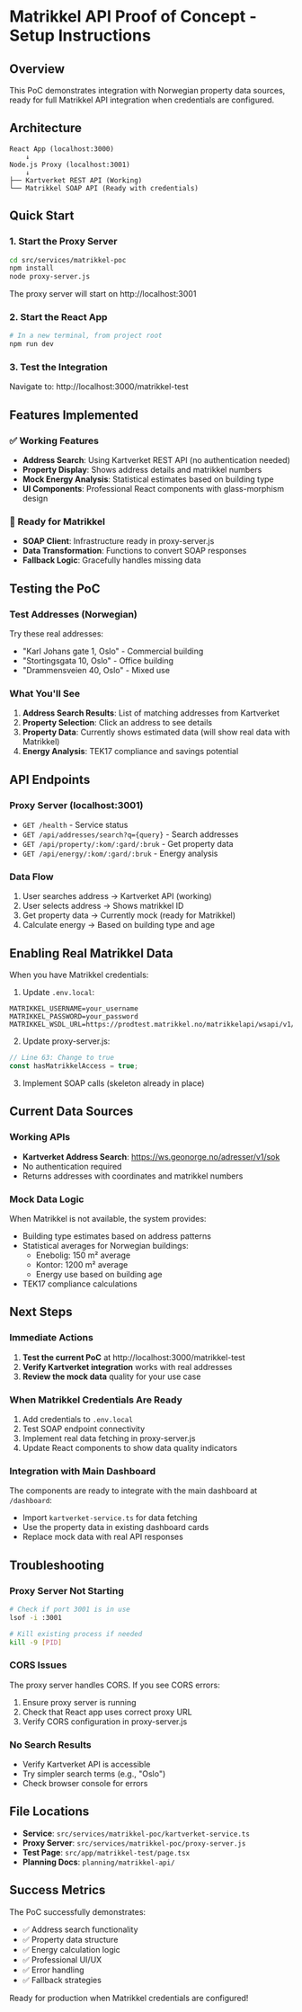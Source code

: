 # Matrikkel API Proof of Concept - Setup Instructions

## Overview
This PoC demonstrates integration with Norwegian property data sources, ready for full Matrikkel API integration when credentials are configured.

## Architecture
```
React App (localhost:3000)
    ↓
Node.js Proxy (localhost:3001)
    ↓
├── Kartverket REST API (Working)
└── Matrikkel SOAP API (Ready with credentials)
```

## Quick Start

### 1. Start the Proxy Server
```bash
cd src/services/matrikkel-poc
npm install
node proxy-server.js
```

The proxy server will start on http://localhost:3001

### 2. Start the React App
```bash
# In a new terminal, from project root
npm run dev
```

### 3. Test the Integration
Navigate to: http://localhost:3000/matrikkel-test

## Features Implemented

### ✅ Working Features
- **Address Search**: Using Kartverket REST API (no authentication needed)
- **Property Display**: Shows address details and matrikkel numbers
- **Mock Energy Analysis**: Statistical estimates based on building type
- **UI Components**: Professional React components with glass-morphism design

### 🔄 Ready for Matrikkel
- **SOAP Client**: Infrastructure ready in proxy-server.js
- **Data Transformation**: Functions to convert SOAP responses
- **Fallback Logic**: Gracefully handles missing data

## Testing the PoC

### Test Addresses (Norwegian)
Try these real addresses:
- "Karl Johans gate 1, Oslo" - Commercial building
- "Stortingsgata 10, Oslo" - Office building
- "Drammensveien 40, Oslo" - Mixed use

### What You'll See
1. **Address Search Results**: List of matching addresses from Kartverket
2. **Property Selection**: Click an address to see details
3. **Property Data**: Currently shows estimated data (will show real data with Matrikkel)
4. **Energy Analysis**: TEK17 compliance and savings potential

## API Endpoints

### Proxy Server (localhost:3001)
- `GET /health` - Service status
- `GET /api/addresses/search?q={query}` - Search addresses
- `GET /api/property/:kom/:gard/:bruk` - Get property data
- `GET /api/energy/:kom/:gard/:bruk` - Energy analysis

### Data Flow
1. User searches address → Kartverket API (working)
2. User selects address → Shows matrikkel ID
3. Get property data → Currently mock (ready for Matrikkel)
4. Calculate energy → Based on building type and age

## Enabling Real Matrikkel Data

When you have Matrikkel credentials:

1. Update `.env.local`:
```env
MATRIKKEL_USERNAME=your_username
MATRIKKEL_PASSWORD=your_password
MATRIKKEL_WSDL_URL=https://prodtest.matrikkel.no/matrikkelapi/wsapi/v1/
```

2. Update proxy-server.js:
```javascript
// Line 63: Change to true
const hasMatrikkelAccess = true;
```

3. Implement SOAP calls (skeleton already in place)

## Current Data Sources

### Working APIs
- **Kartverket Address Search**: https://ws.geonorge.no/adresser/v1/sok
- No authentication required
- Returns addresses with coordinates and matrikkel numbers

### Mock Data Logic
When Matrikkel is not available, the system provides:
- Building type estimates based on address patterns
- Statistical averages for Norwegian buildings:
  - Enebolig: 150 m² average
  - Kontor: 1200 m² average
  - Energy use based on building age
- TEK17 compliance calculations

## Next Steps

### Immediate Actions
1. **Test the current PoC** at http://localhost:3000/matrikkel-test
2. **Verify Kartverket integration** works with real addresses
3. **Review the mock data** quality for your use case

### When Matrikkel Credentials Are Ready
1. Add credentials to `.env.local`
2. Test SOAP endpoint connectivity
3. Implement real data fetching in proxy-server.js
4. Update React components to show data quality indicators

### Integration with Main Dashboard
The components are ready to integrate with the main dashboard at `/dashboard`:
- Import `kartverket-service.ts` for data fetching
- Use the property data in existing dashboard cards
- Replace mock data with real API responses

## Troubleshooting

### Proxy Server Not Starting
```bash
# Check if port 3001 is in use
lsof -i :3001

# Kill existing process if needed
kill -9 [PID]
```

### CORS Issues
The proxy server handles CORS. If you see CORS errors:
1. Ensure proxy server is running
2. Check that React app uses correct proxy URL
3. Verify CORS configuration in proxy-server.js

### No Search Results
- Verify Kartverket API is accessible
- Try simpler search terms (e.g., "Oslo")
- Check browser console for errors

## File Locations

- **Service**: `src/services/matrikkel-poc/kartverket-service.ts`
- **Proxy Server**: `src/services/matrikkel-poc/proxy-server.js`
- **Test Page**: `src/app/matrikkel-test/page.tsx`
- **Planning Docs**: `planning/matrikkel-api/`

## Success Metrics

The PoC successfully demonstrates:
- ✅ Address search functionality
- ✅ Property data structure
- ✅ Energy calculation logic
- ✅ Professional UI/UX
- ✅ Error handling
- ✅ Fallback strategies

Ready for production when Matrikkel credentials are configured!